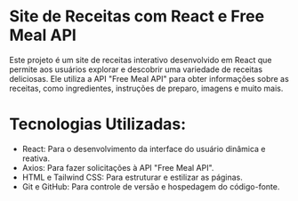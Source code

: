 # Site de Receitas com React e Free Meal API

Este projeto é um site de receitas interativo desenvolvido em React que permite aos usuários explorar e descobrir uma variedade de receitas deliciosas. Ele utiliza a API "Free Meal API" para obter informações sobre as receitas, como ingredientes, instruções de preparo, imagens e muito mais.


# Tecnologias Utilizadas:
- React: Para o desenvolvimento da interface do usuário dinâmica e reativa.
- Axios: Para fazer solicitações à API "Free Meal API".
- HTML e Tailwind CSS: Para estruturar e estilizar as páginas.
- Git e GitHub: Para controle de versão e hospedagem do código-fonte.


